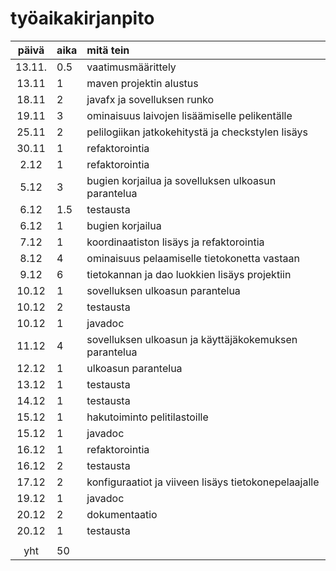 # työaikakirjanpito

| päivä  | aika | mitä tein                                             |
| :----: | :--- | :---------------------------------------------------- |
| 13.11. | 0.5  | vaatimusmäärittely                                    |
| 13.11  | 1    | maven projektin alustus                               |
| 18.11  | 2    | javafx ja sovelluksen runko                           |
| 19.11  | 3    | ominaisuus laivojen lisäämiselle pelikentälle         |
| 25.11  | 2    | pelilogiikan jatkokehitystä ja checkstylen lisäys     |
| 30.11  | 1    | refaktorointia                                        |
|  2.12  | 1    | refaktorointia                                        |
|  5.12  | 3    | bugien korjailua ja sovelluksen ulkoasun parantelua   |
|  6.12  | 1.5  | testausta                                             |
|  6.12  | 1    | bugien korjailua                                      |
|  7.12  | 1    | koordinaatiston lisäys ja refaktorointia              |
|  8.12  | 4    | ominaisuus pelaamiselle tietokonetta vastaan          |
|  9.12  | 6    | tietokannan ja dao luokkien lisäys projektiin         |
| 10.12  | 1    | sovelluksen ulkoasun parantelua                       |
| 10.12  | 2    | testausta                                             |
| 10.12  | 1    | javadoc                                               |
| 11.12  | 4    | sovelluksen ulkoasun ja käyttäjäkokemuksen parantelua |
| 12.12  | 1    | ulkoasun parantelua                                   |
| 13.12  | 1    | testausta                                             |
| 14.12  | 1    | testausta                                             |
| 15.12  | 1    | hakutoiminto pelitilastoille                          |
| 15.12  | 1    | javadoc                                               |
| 16.12  | 1    | refaktorointia                                        |
| 16.12  | 2    | testausta                                             |
| 17.12  | 2    | konfiguraatiot ja viiveen lisäys tietokonepelaajalle  |
| 19.12  | 1    | javadoc                                               |
| 20.12  | 2    | dokumentaatio                                         |
| 20.12  | 1    | testausta                                             |
|        |      |                                                       |
|  yht   | 50   |                                                       |
